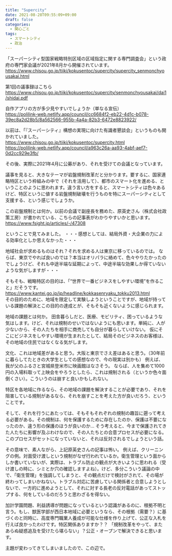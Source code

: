 ```yaml
---
title: "Supercity"
date: 2021-08-28T09:55:09+09:00
draft: false
categories:
  - 関心ごと
tags:
  - スマートシティ
  - 政治
---
```


「スーパーシティ型国家戦略特別区域の区域指定に関する専門調査会」という政府の専門家会議が2021年8月から開催されています。
https://www.chisou.go.jp/tiiki/kokusentoc/supercity/supercity_senmonchyousakai.html

第1回の議事録はこちら  
https://www.chisou.go.jp/tiiki/kokusentoc/supercity/senmonchyousakai/dai1/shidai.pdf

自作アプリの方が多少見やすいでしょうか（単なる宣伝）  
https://polilink-web.netlify.app/council/cc6684f2-eb22-4d1c-b078-39ec8a2d28b5/8a562566-955b-4a4a-82b3-6472e8823922/

以前は、「『スーパーシティ』構想の実現に向けた有識者懇談会」というものも開かれていました。  
https://www.chisou.go.jp/tiiki/kokusentoc/supercity.html  
https://polilink-web.netlify.app/council/a963c26a-aa93-4abf-aef7-0d2cc929e3fb/

その後、実際に2021年4月に公募があり、それを受けての会議となっています。

議事を見ると、大きなテーマが岩盤規制改革だと分かります。要するに、国家連略特区という枠組みの中で（それを活用して）、都市のスマート化を進める、ということのように思われます。違う言い方をすると、スマートシティは色々あるけど、特区というに値する岩盤規制破壊を行うものを特にスーパーシティとして支援する、という感じでしょうか。

この岩盤規制とは何か。以前の会議で副座長を務めた、原英史さん（株式会社政策工房）が書かれている、こちらの記事表がわかりやすいかと思います。  
https://www.fsight.jp/articles/-/47308

ということで見てみました。
・・・感想としては、結局外資・大企業の力による効率化としか思えなかった・・・

地域社会が求めるものはそれ？それを求める人は東京に移っているのでは。
ならば、東京でやれば良いのでは？本当はオリパラに絡めて、色々やりたかったのでしょうけど、それも中途半端な延期によって、中途半端な効果しか得ていないような気がしますが・・・

そもそも、戦略特区の目的は、「“世界で一番ビジネスをしやすい環境”を作ること」だそうです。  
https://www.kantei.go.jp/jp/headline/kokkasenryaku_tokku2013.html  
その目的のために、地域を限定して実験しようということですが、地域が持っている課題の解決とこの目的の達成とが、そもそも近くないように感じられます。

地域の課題とは何か。
田舎暮らしだと、医療、モビリティ、困っているような気はします。けど、それは規制のせいではないようにも思います。単純に、人が少ないから、その人たちを相手に商売しても自分が暮らしていけない。
仮にそこにビジネスをしやすい環境が生まれたとして、結局そのビジネスのお客様は、その地域の住民ではなくなる気がします。

文化、これは地域差があると思う。大阪と東京でさえ差はあると思う。（30年前に暮らしてたときの大学生としての感想なので、今の現実は別かも）
例えば、我が父のふるさと宮城県登米市に映画館はなさそう。
ならば、人を集めて1000円の入場料取って上映会をやろうとしたら、これは規制される（というか色々面倒くさい）。こういうのは崩すと良いかもしれない。

特区を各地域に作るなら、その地域の課題を解決することが必要であり、それを阻害している規制があるなら、それを崩すことを考えた方が良いだろう、ということです。

そして、それを行うにあたっては、そもそもそれぞれの規制の趣旨に遡って考える必要がある。その規制は、何を保護するために存在したのか、保護は不要になったのか、違う形の保護のほうが良いのか…
そう考えると、今まで保護されてきた人たちに影響が及ぶわけなので、その人たちとの合意プロセスが必要になる。
このプロセスがセットになっていないと、それは反対されるでしょうという話。

その意味で、素人ながら、上記原英史さんの記事は怖い。
例えば、クリーニングの例。対面受け渡しという規制がなぜ行われているか。衛生管理という面からしか書いていないが、実際は、トラブル防止の観点が大きいように思われる（受け渡しの時に、シミとか穴の確認しますよね）。けど、多分こういう議論の中で、「衛生管理」を強調してしまうと、その観点だけで検討がされて、その場が終わってしまいかねない。トラブル対応に苦慮している関係者と合意しようとしないで、一方的に進めようとして、それに対する長老の反対電話があってストップする、何をしているのだろうと思わざるを得ない。

加計学園問題、利益誘導が問題になっているという認識があるのに、根拠不明と言う。もし、獣医学部が西日本地域に必要というなら、その根拠（需要？）に基づくのと同時に、高度専門職業人養成が可能な仕様を作り上げて、公正な入札を行えば良かったわけです。特区関係ありますか？？
「規制改革をやって、またあらぬ疑惑追及を受けたら堪らない」？公正・オープンで解決できると思います。

主題が変わってきてしまいましたので、この辺で。
